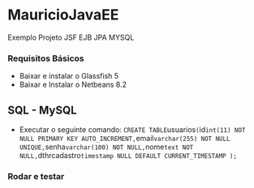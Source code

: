# MauricioJavaEE
Exemplo Projeto JSF EJB JPA MYSQL

### Requisitos Básicos
 - Baixar e instalar o Glassfish 5
 - Baixar e Instalar o Netbeans 8.2

## SQL - MySQL
 - Executar o seguinte comando:
`
CREATE TABLE `usuarios` (
  `id` int(11) NOT NULL PRIMARY KEY AUTO_INCREMENT,
  `email` varchar(255) NOT NULL UNIQUE,
  `senha` varchar(100) NOT NULL,
  `nome` text NOT NULL,
  `dthrcadastro` timestamp NULL DEFAULT CURRENT_TIMESTAMP
);
`

### Rodar e testar